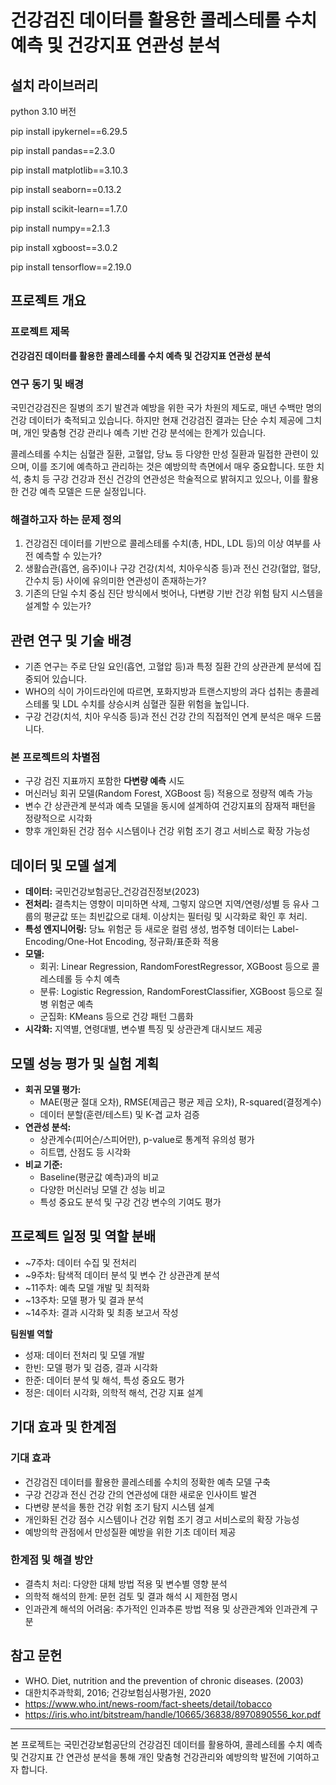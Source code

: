 # 건강검진 데이터를 활용한 콜레스테롤 수치 예측 및 건강지표 연관성 분석

## 설치 라이브러리
<p>python 3.10 버전</p>

<p>pip install ipykernel==6.29.5
<p>pip install pandas==2.3.0
<p>pip install matplotlib==3.10.3
<p>pip install seaborn==0.13.2
<p>pip install scikit-learn==1.7.0
<p>pip install numpy==2.1.3
<p>pip install xgboost==3.0.2
<p>pip install tensorflow==2.19.0

## 프로젝트 개요

### 프로젝트 제목

**건강검진 데이터를 활용한 콜레스테롤 수치 예측 및 건강지표 연관성 분석**

### 연구 동기 및 배경

국민건강검진은 질병의 조기 발견과 예방을 위한 국가 차원의 제도로, 매년 수백만 명의 건강 데이터가 축적되고 있습니다. 하지만 현재 건강검진 결과는 단순 수치 제공에 그치며, 개인 맞춤형 건강 관리나 예측 기반 건강 분석에는 한계가 있습니다.

콜레스테롤 수치는 심혈관 질환, 고혈압, 당뇨 등 다양한 만성 질환과 밀접한 관련이 있으며, 이를 조기에 예측하고 관리하는 것은 예방의학 측면에서 매우 중요합니다. 또한 치석, 충치 등 구강 건강과 전신 건강의 연관성은 학술적으로 밝혀지고 있으나, 이를 활용한 건강 예측 모델은 드문 실정입니다.

### 해결하고자 하는 문제 정의

1. 건강검진 데이터를 기반으로 콜레스테롤 수치(총, HDL, LDL 등)의 이상 여부를 사전 예측할 수 있는가?
2. 생활습관(흡연, 음주)이나 구강 건강(치석, 치아우식증 등)과 전신 건강(혈압, 혈당, 간수치 등) 사이에 유의미한 연관성이 존재하는가?
3. 기존의 단일 수치 중심 진단 방식에서 벗어나, 다변량 기반 건강 위험 탐지 시스템을 설계할 수 있는가?

## 관련 연구 및 기술 배경

- 기존 연구는 주로 단일 요인(흡연, 고혈압 등)과 특정 질환 간의 상관관계 분석에 집중되어 있습니다.
- WHO의 식이 가이드라인에 따르면, 포화지방과 트랜스지방의 과다 섭취는 총콜레스테롤 및 LDL 수치를 상승시켜 심혈관 질환 위험을 높입니다.
- 구강 건강(치석, 치아 우식증 등)과 전신 건강 간의 직접적인 연계 분석은 매우 드뭅니다.

### 본 프로젝트의 차별점

- 구강 검진 지표까지 포함한 **다변량 예측** 시도
- 머신러닝 회귀 모델(Random Forest, XGBoost 등) 적용으로 정량적 예측 가능
- 변수 간 상관관계 분석과 예측 모델을 동시에 설계하여 건강지표의 잠재적 패턴을 정량적으로 시각화
- 향후 개인화된 건강 점수 시스템이나 건강 위험 조기 경고 서비스로 확장 가능성

## 데이터 및 모델 설계

- **데이터:** 국민건강보험공단_건강검진정보(2023)
- **전처리:** 결측치는 영향이 미미하면 삭제, 그렇지 않으면 지역/연령/성별 등 유사 그룹의 평균값 또는 최빈값으로 대체. 이상치는 필터링 및 시각화로 확인 후 처리.
- **특성 엔지니어링:** 당뇨 위험군 등 새로운 컬럼 생성, 범주형 데이터는 Label-Encoding/One-Hot Encoding, 정규화/표준화 적용
- **모델:**
    - 회귀: Linear Regression, RandomForestRegressor, XGBoost 등으로 콜레스테롤 등 수치 예측
    - 분류: Logistic Regression, RandomForestClassifier, XGBoost 등으로 질병 위험군 예측
    - 군집화: KMeans 등으로 건강 패턴 그룹화
- **시각화:** 지역별, 연령대별, 변수별 특징 및 상관관계 대시보드 제공

## 모델 성능 평가 및 실험 계획

- **회귀 모델 평가:**
    - MAE(평균 절대 오차), RMSE(제곱근 평균 제곱 오차), R-squared(결정계수)
    - 데이터 분할(훈련/테스트) 및 K-겹 교차 검증
- **연관성 분석:**
    - 상관계수(피어슨/스피어만), p-value로 통계적 유의성 평가
    - 히트맵, 산점도 등 시각화
- **비교 기준:**
    - Baseline(평균값 예측)과의 비교
    - 다양한 머신러닝 모델 간 성능 비교
    - 특성 중요도 분석 및 구강 건강 변수의 기여도 평가

## 프로젝트 일정 및 역할 분배

- ~7주차: 데이터 수집 및 전처리
- ~9주차: 탐색적 데이터 분석 및 변수 간 상관관계 분석
- ~11주차: 예측 모델 개발 및 최적화
- ~13주차: 모델 평가 및 결과 분석
- ~14주차: 결과 시각화 및 최종 보고서 작성

**팀원별 역할**
- 성재: 데이터 전처리 및 모델 개발
- 한빈: 모델 평가 및 검증, 결과 시각화
- 한준: 데이터 분석 및 해석, 특성 중요도 평가
- 정은: 데이터 시각화, 의학적 해석, 건강 지표 설계

## 기대 효과 및 한계점

### 기대 효과
- 건강검진 데이터를 활용한 콜레스테롤 수치의 정확한 예측 모델 구축
- 구강 건강과 전신 건강 간의 연관성에 대한 새로운 인사이트 발견
- 다변량 분석을 통한 건강 위험 조기 탐지 시스템 설계
- 개인화된 건강 점수 시스템이나 건강 위험 조기 경고 서비스로의 확장 가능성
- 예방의학 관점에서 만성질환 예방을 위한 기초 데이터 제공

### 한계점 및 해결 방안
- 결측치 처리: 다양한 대체 방법 적용 및 변수별 영향 분석
- 의학적 해석의 한계: 문헌 검토 및 결과 해석 시 제한점 명시
- 인과관계 해석의 어려움: 추가적인 인과추론 방법 적용 및 상관관계와 인과관계 구분

## 참고 문헌
- WHO. Diet, nutrition and the prevention of chronic diseases. (2003)
- 대한치주과학회, 2016; 건강보험심사평가원, 2020
- https://www.who.int/news-room/fact-sheets/detail/tobacco
- https://iris.who.int/bitstream/handle/10665/36838/8970890556_kor.pdf

---

본 프로젝트는 국민건강보험공단의 건강검진 데이터를 활용하여, 콜레스테롤 수치 예측 및 건강지표 간 연관성 분석을 통해 개인 맞춤형 건강관리와 예방의학 발전에 기여하고자 합니다.

